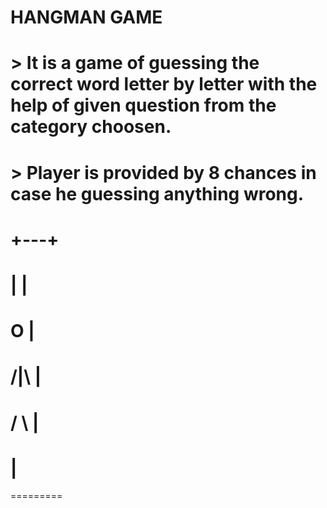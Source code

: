 # HANGMAN GAME
# > It is a game of guessing the correct word letter by letter with the help of given question from the category choosen.
# > Player is provided by 8 chances in case he guessing anything wrong.
 #  +---+
 #  |   |
 #  O   |
 # /|\  |
 # / \  |
 #      |
=========